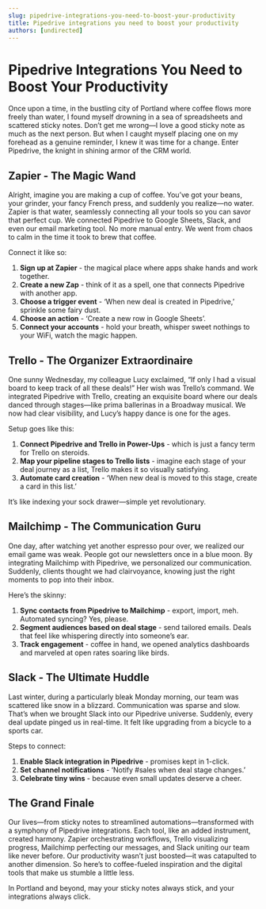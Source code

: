 ```yaml
---
slug: pipedrive-integrations-you-need-to-boost-your-productivity
title: Pipedrive integrations you need to boost your productivity
authors: [undirected]
---
```



# Pipedrive Integrations You Need to Boost Your Productivity

Once upon a time, in the bustling city of Portland where coffee flows more freely than water, I found myself drowning in a sea of spreadsheets and scattered sticky notes. Don’t get me wrong—I love a good sticky note as much as the next person. But when I caught myself placing one on my forehead as a genuine reminder, I knew it was time for a change. Enter Pipedrive, the knight in shining armor of the CRM world.

## Zapier - The Magic Wand

Alright, imagine you are making a cup of coffee. You’ve got your beans, your grinder, your fancy French press, and suddenly you realize—no water. Zapier is that water, seamlessly connecting all your tools so you can savor that perfect cup. We connected Pipedrive to Google Sheets, Slack, and even our email marketing tool. No more manual entry. We went from chaos to calm in the time it took to brew that coffee.

Connect it like so:
1. **Sign up at Zapier** - the magical place where apps shake hands and work together.
2. **Create a new Zap** - think of it as a spell, one that connects Pipedrive with another app.
3. **Choose a trigger event** - ‘When new deal is created in Pipedrive,’ sprinkle some fairy dust.
4. **Choose an action** - ‘Create a new row in Google Sheets’.
5. **Connect your accounts** - hold your breath, whisper sweet nothings to your WiFi, watch the magic happen.

## Trello - The Organizer Extraordinaire

One sunny Wednesday, my colleague Lucy exclaimed, “If only I had a visual board to keep track of all these deals!” Her wish was Trello’s command. We integrated Pipedrive with Trello, creating an exquisite board where our deals danced through stages—like prima ballerinas in a Broadway musical. We now had clear visibility, and Lucy’s happy dance is one for the ages.

Setup goes like this:
1. **Connect Pipedrive and Trello in Power-Ups** - which is just a fancy term for Trello on steroids.
2. **Map your pipeline stages to Trello lists** - imagine each stage of your deal journey as a list, Trello makes it so visually satisfying.
3. **Automate card creation** - ‘When new deal is moved to this stage, create a card in this list.’ 

It’s like indexing your sock drawer—simple yet revolutionary.

## Mailchimp - The Communication Guru

One day, after watching yet another espresso pour over, we realized our email game was weak. People got our newsletters once in a blue moon. By integrating Mailchimp with Pipedrive, we personalized our communication. Suddenly, clients thought we had clairvoyance, knowing just the right moments to pop into their inbox.

Here’s the skinny:
1. **Sync contacts from Pipedrive to Mailchimp** - export, import, meh. Automated syncing? Yes, please.
2. **Segment audiences based on deal stage** - send tailored emails. Deals that feel like whispering directly into someone’s ear.
3. **Track engagement** - coffee in hand, we opened analytics dashboards and marveled at open rates soaring like birds. 

## Slack - The Ultimate Huddle

Last winter, during a particularly bleak Monday morning, our team was scattered like snow in a blizzard. Communication was sparse and slow. That’s when we brought Slack into our Pipedrive universe. Suddenly, every deal update pinged us in real-time. It felt like upgrading from a bicycle to a sports car.

Steps to connect:
1. **Enable Slack integration in Pipedrive** - promises kept in 1-click.
2. **Set channel notifications** - ‘Notify #sales when deal stage changes.’
3. **Celebrate tiny wins** - because even small updates deserve a cheer.

## The Grand Finale

Our lives—from sticky notes to streamlined automations—transformed with a symphony of Pipedrive integrations. Each tool, like an added instrument, created harmony. Zapier orchestrating workflows, Trello visualizing progress, Mailchimp perfecting our messages, and Slack uniting our team like never before. Our productivity wasn’t just boosted—it was catapulted to another dimension. So here’s to coffee-fueled inspiration and the digital tools that make us stumble a little less.

In Portland and beyond, may your sticky notes always stick, and your integrations always click.


